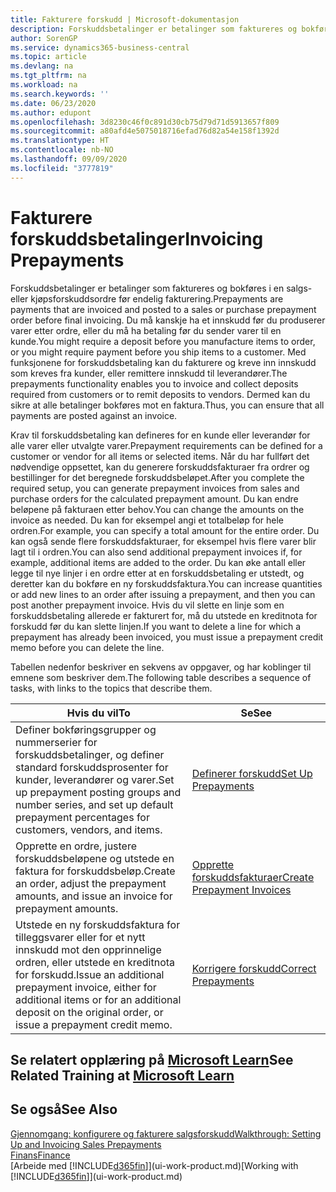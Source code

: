 ```yaml
---
title: Fakturere forskudd | Microsoft-dokumentasjon
description: Forskuddsbetalinger er betalinger som faktureres og bokføres i en salgs- eller kjøpsforskuddsordre før endelig fakturering. Du må kanskje ha et innskudd før du produserer varer etter ordre, eller du må ha betaling før du sender varer til en kunde. Med funksjonene for forskuddsbetaling kan du fakturere og kreve inn innskudd som kreves fra kunder, eller remittere innskudd til leverandører. Dermed kan du sikre at alle betalinger bokføres mot en faktura.
author: SorenGP
ms.service: dynamics365-business-central
ms.topic: article
ms.devlang: na
ms.tgt_pltfrm: na
ms.workload: na
ms.search.keywords: ''
ms.date: 06/23/2020
ms.author: edupont
ms.openlocfilehash: 3d8230c46f0c891d30cb75d79d71d5913657f809
ms.sourcegitcommit: a80afd4e5075018716efad76d82a54e158f1392d
ms.translationtype: HT
ms.contentlocale: nb-NO
ms.lasthandoff: 09/09/2020
ms.locfileid: "3777819"
---
```

# <a name="invoicing-prepayments"></a><span data-ttu-id="13d13-106">Fakturere forskuddsbetalinger</span><span class="sxs-lookup"><span data-stu-id="13d13-106">Invoicing Prepayments</span></span>

<span data-ttu-id="13d13-107">Forskuddsbetalinger er betalinger som faktureres og bokføres i en salgs- eller kjøpsforskuddsordre før endelig fakturering.</span><span class="sxs-lookup"><span data-stu-id="13d13-107">Prepayments are payments that are invoiced and posted to a sales or purchase prepayment order before final invoicing.</span></span> <span data-ttu-id="13d13-108">Du må kanskje ha et innskudd før du produserer varer etter ordre, eller du må ha betaling før du sender varer til en kunde.</span><span class="sxs-lookup"><span data-stu-id="13d13-108">You might require a deposit before you manufacture items to order, or you might require payment before you ship items to a customer.</span></span> <span data-ttu-id="13d13-109">Med funksjonene for forskuddsbetaling kan du fakturere og kreve inn innskudd som kreves fra kunder, eller remittere innskudd til leverandører.</span><span class="sxs-lookup"><span data-stu-id="13d13-109">The prepayments functionality enables you to invoice and collect deposits required from customers or to remit deposits to vendors.</span></span> <span data-ttu-id="13d13-110">Dermed kan du sikre at alle betalinger bokføres mot en faktura.</span><span class="sxs-lookup"><span data-stu-id="13d13-110">Thus, you can ensure that all payments are posted against an invoice.</span></span>  

 <span data-ttu-id="13d13-111">Krav til forskuddsbetaling kan defineres for en kunde eller leverandør for alle varer eller utvalgte varer.</span><span class="sxs-lookup"><span data-stu-id="13d13-111">Prepayment requirements can be defined for a customer or vendor for all items or selected items.</span></span> <span data-ttu-id="13d13-112">Når du har fullført det nødvendige oppsettet, kan du generere forskuddsfakturaer fra ordrer og bestillinger for det beregnede forskuddsbeløpet.</span><span class="sxs-lookup"><span data-stu-id="13d13-112">After you complete the required setup, you can generate prepayment invoices from sales and purchase orders for the calculated prepayment amount.</span></span> <span data-ttu-id="13d13-113">Du kan endre beløpene på fakturaen etter behov.</span><span class="sxs-lookup"><span data-stu-id="13d13-113">You can change the amounts on the invoice as needed.</span></span> <span data-ttu-id="13d13-114">Du kan for eksempel angi et totalbeløp for hele ordren.</span><span class="sxs-lookup"><span data-stu-id="13d13-114">For example, you can specify a total amount for the entire order.</span></span> <span data-ttu-id="13d13-115">Du kan også sende flere forskuddsfakturaer, for eksempel hvis flere varer blir lagt til i ordren.</span><span class="sxs-lookup"><span data-stu-id="13d13-115">You can also send additional prepayment invoices if, for example, additional items are added to the order.</span></span> <span data-ttu-id="13d13-116">Du kan øke antall eller legge til nye linjer i en ordre etter at en forskuddsbetaling er utstedt, og deretter kan du bokføre en ny forskuddsfaktura.</span><span class="sxs-lookup"><span data-stu-id="13d13-116">You can increase quantities or add new lines to an order after issuing a prepayment, and then you can post another prepayment invoice.</span></span> <span data-ttu-id="13d13-117">Hvis du vil slette en linje som en forskuddsbetaling allerede er fakturert for, må du utstede en kreditnota for forskudd før du kan slette linjen.</span><span class="sxs-lookup"><span data-stu-id="13d13-117">If you want to delete a line for which a prepayment has already been invoiced, you must issue a prepayment credit memo before you can delete the line.</span></span>  

 <span data-ttu-id="13d13-118">Tabellen nedenfor beskriver en sekvens av oppgaver, og har koblinger til emnene som beskriver dem.</span><span class="sxs-lookup"><span data-stu-id="13d13-118">The following table describes a sequence of tasks, with links to the topics that describe them.</span></span>

|<span data-ttu-id="13d13-119">**Hvis du vil**</span><span class="sxs-lookup"><span data-stu-id="13d13-119">**To**</span></span>|<span data-ttu-id="13d13-120">**Se**</span><span class="sxs-lookup"><span data-stu-id="13d13-120">**See**</span></span>|  
|------------|-------------|  
|<span data-ttu-id="13d13-121">Definer bokføringsgrupper og nummerserier for forskuddsbetalinger, og definer standard forskuddsprosenter for kunder, leverandører og varer.</span><span class="sxs-lookup"><span data-stu-id="13d13-121">Set up prepayment posting groups and number series, and set up default prepayment percentages for customers, vendors, and items.</span></span>|[<span data-ttu-id="13d13-122">Definerer forskudd</span><span class="sxs-lookup"><span data-stu-id="13d13-122">Set Up Prepayments</span></span>](finance-set-up-prepayments.md)|
|<span data-ttu-id="13d13-123">Opprette en ordre, justere forskuddsbeløpene og utstede en faktura for forskuddsbeløp.</span><span class="sxs-lookup"><span data-stu-id="13d13-123">Create an order, adjust the prepayment amounts, and issue an invoice for prepayment amounts.</span></span>|[<span data-ttu-id="13d13-124">Opprette forskuddsfakturaer</span><span class="sxs-lookup"><span data-stu-id="13d13-124">Create Prepayment Invoices</span></span>](finance-how-to-create-prepayment-invoices.md)|  
|<span data-ttu-id="13d13-125">Utstede en ny forskuddsfaktura for tilleggsvarer eller for et nytt innskudd mot den opprinnelige ordren, eller utstede en kreditnota for forskudd.</span><span class="sxs-lookup"><span data-stu-id="13d13-125">Issue an additional prepayment invoice, either for additional items or for an additional deposit on the original order, or issue a prepayment credit memo.</span></span>|[<span data-ttu-id="13d13-126">Korrigere forskudd</span><span class="sxs-lookup"><span data-stu-id="13d13-126">Correct Prepayments</span></span>](finance-how-to-correct-prepayments.md)|  

## <a name="see-related-training-at-microsoft-learn"></a><span data-ttu-id="13d13-127">Se relatert opplæring på [Microsoft Learn](/learn/modules/prepayment-invoices-dynamics-365-business-central/index)</span><span class="sxs-lookup"><span data-stu-id="13d13-127">See Related Training at [Microsoft Learn](/learn/modules/prepayment-invoices-dynamics-365-business-central/index)</span></span>

## <a name="see-also"></a><span data-ttu-id="13d13-128">Se også</span><span class="sxs-lookup"><span data-stu-id="13d13-128">See Also</span></span>

[<span data-ttu-id="13d13-129">Gjennomgang: konfigurere og fakturere salgsforskudd</span><span class="sxs-lookup"><span data-stu-id="13d13-129">Walkthrough: Setting Up and Invoicing Sales Prepayments</span></span>](walkthrough-setting-up-and-invoicing-sales-prepayments.md)  
[<span data-ttu-id="13d13-130">Finans</span><span class="sxs-lookup"><span data-stu-id="13d13-130">Finance</span></span>](finance.md)  
<span data-ttu-id="13d13-131">[Arbeide med [!INCLUDE[d365fin](includes/d365fin_md.md)]](ui-work-product.md)</span><span class="sxs-lookup"><span data-stu-id="13d13-131">[Working with [!INCLUDE[d365fin](includes/d365fin_md.md)]](ui-work-product.md)</span></span>  
